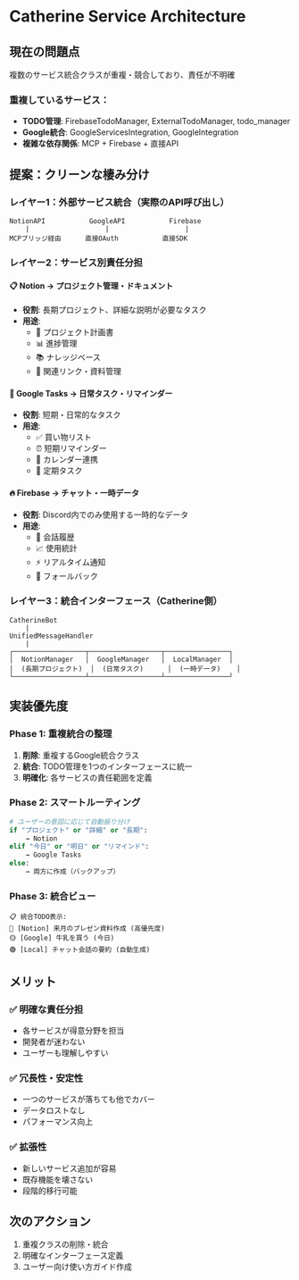 # Catherine Service Architecture

## 現在の問題点
複数のサービス統合クラスが重複・競合しており、責任が不明確

### 重複しているサービス：
- **TODO管理**: FirebaseTodoManager, ExternalTodoManager, todo_manager
- **Google統合**: GoogleServicesIntegration, GoogleIntegration  
- **複雑な依存関係**: MCP + Firebase + 直接API

## 提案：クリーンな棲み分け

### レイヤー1：外部サービス統合（実際のAPI呼び出し）
```
NotionAPI           GoogleAPI           Firebase
    |                   |                   |
MCPブリッジ経由      直接OAuth           直接SDK
```

### レイヤー2：サービス別責任分担

#### 📋 **Notion** → **プロジェクト管理・ドキュメント**
- **役割**: 長期プロジェクト、詳細な説明が必要なタスク
- **用途**: 
  - 📝 プロジェクト計画書
  - 📊 進捗管理
  - 📚 ナレッジベース
  - 🔗 関連リンク・資料管理

#### 📱 **Google Tasks** → **日常タスク・リマインダー**  
- **役割**: 短期・日常的なタスク
- **用途**:
  - ✅ 買い物リスト
  - ⏰ 短期リマインダー
  - 📅 カレンダー連携
  - 🔄 定期タスク

#### 🔥 **Firebase** → **チャット・一時データ**
- **役割**: Discord内でのみ使用する一時的なデータ
- **用途**:
  - 💬 会話履歴
  - 📈 使用統計
  - ⚡ リアルタイム通知
  - 🔄 フォールバック

### レイヤー3：統合インターフェース（Catherine側）

```
CatherineBot
    |
UnifiedMessageHandler
    |
┌──────────────────┬──────────────────┬────────────────┐
│  NotionManager   │  GoogleManager   │  LocalManager  │
│  (長期プロジェクト)  │  (日常タスク)      │  (一時データ)    │  
└──────────────────┴──────────────────┴────────────────┘
```

## 実装優先度

### Phase 1: 重複統合の整理
1. **削除**: 重複するGoogle統合クラス
2. **統合**: TODO管理を1つのインターフェースに統一
3. **明確化**: 各サービスの責任範囲を定義

### Phase 2: スマートルーティング
```python
# ユーザーの意図に応じて自動振り分け
if "プロジェクト" or "詳細" or "長期":
    → Notion
elif "今日" or "明日" or "リマインド":  
    → Google Tasks
else:
    → 両方に作成（バックアップ）
```

### Phase 3: 統合ビュー
```
📋 統合TODO表示:
🔴 [Notion] 来月のプレゼン資料作成 (高優先度)
🟡 [Google] 牛乳を買う (今日)
🟢 [Local] チャット会話の要約 (自動生成)
```

## メリット

### ✅ 明確な責任分担
- 各サービスが得意分野を担当
- 開発者が迷わない
- ユーザーも理解しやすい

### ✅ 冗長性・安定性
- 一つのサービスが落ちても他でカバー
- データロストなし
- パフォーマンス向上

### ✅ 拡張性
- 新しいサービス追加が容易
- 既存機能を壊さない
- 段階的移行可能

## 次のアクション
1. 重複クラスの削除・統合
2. 明確なインターフェース定義
3. ユーザー向け使い方ガイド作成